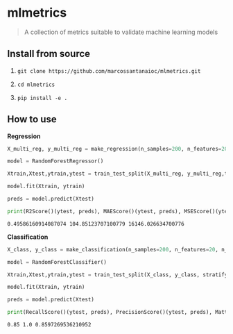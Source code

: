 # mlmetrics
> A collection of metrics suitable to validate machine learning models


## Install from source

1.  `git clone https://github.com/marcossantanaioc/mlmetrics.git`

2.  `cd mlmetrics`

3.  `pip install -e .`

## How to use

**Regression**

```python
X_multi_reg, y_multi_reg = make_regression(n_samples=200, n_features=20, n_targets=5)
```

```python
model = RandomForestRegressor()

Xtrain,Xtest,ytrain,ytest = train_test_split(X_multi_reg, y_multi_reg,test_size=0.2)

model.fit(Xtrain, ytrain)

preds = model.predict(Xtest)

print(R2Score()(ytest, preds), MAEScore()(ytest, preds), MSEScore()(ytest, preds))
```

    0.49586160914087074 104.85123707100779 16146.026634700776


**Classification**

```python
X_class, y_class = make_classification(n_samples=200, n_features=20, n_classes=2)
```

```python
model = RandomForestClassifier()

Xtrain,Xtest,ytrain,ytest = train_test_split(X_class, y_class, stratify=y_class, test_size=0.2)

model.fit(Xtrain, ytrain)

preds = model.predict(Xtest)

print(RecallScore()(ytest, preds), PrecisionScore()(ytest, preds), MatthewsCorrCoef()(ytest, preds))
```

    0.85 1.0 0.8597269536210952

